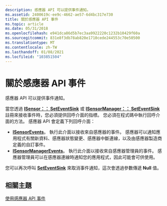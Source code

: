 ```yaml
---
description: 感應器 API 可以提供事件通知。
ms.assetid: 2400619c-ee9c-4662-ae57-6d4bc317e730
title: 關於感應器 API 事件
ms.topic: article
ms.date: 05/31/2018
ms.openlocfilehash: e941dca86d5b7ec3aa9922220c1232b10429f60a
ms.sourcegitcommit: 831e8f3db78ab820e1710cede244553c70e50500
ms.translationtype: MT
ms.contentlocale: zh-TW
ms.lasthandoff: 01/08/2021
ms.locfileid: "103851504"
---
```

# <a name="about-sensor-api-events"></a>關於感應器 API 事件

感應器 API 可以提供事件通知。

當您透過 [**ISensor：： SetEventSink**](/windows/win32/api/sensorsapi/nf-sensorsapi-isensor-seteventsink) 或 [**ISensorManager：： SetEventSink**](/windows/win32/api/sensorsapi/nf-sensorsapi-isensormanager-seteventsink)註冊來接收事件時，您必須提供回呼介面的指標。 您必須在程式碼中執行回呼介面的方法。 感應器 API 會定義下列回呼介面：

-   [**ISensorEvents**](/windows/desktop/api/sensorsapi/nn-sensorsapi-isensorevents)。 執行此介面以接收來自感應器的事件。 感應器可以通知應用程式有關新資料、感應器狀態變更、感應器中斷連線，以及由感應器製造商定義的自訂事件。
-   [**ISensorManagerEvents**](/windows/desktop/api/sensorsapi/nn-sensorsapi-isensormanagerevents)。 執行此介面以接收來自感應器管理員的事件。 感應器管理員可以在感應器連線時通知您的應用程式，因此可能會可供使用。

您可以再次呼叫 [**SetEventSink**](/windows/win32/api/sensorsapi/nf-sensorsapi-isensor-seteventsink) 來取消事件通知，這次會透過參數傳遞 **Null** 值。

## <a name="related-topics"></a>相關主題

<dl> <dt>

[使用感應器 API 事件](using-sensor-api-events.md)
</dt> </dl>

 

 
